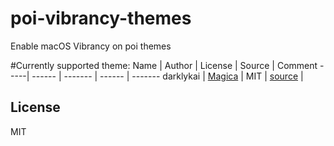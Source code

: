 # poi-vibrancy-themes
Enable macOS Vibrancy on poi themes

#Currently supported theme:
Name | Author | License | Source | Comment
-----| ------ | ------- | ------ | -------
darklykai | [Magica](https://github.com/magicae) | MIT | [source](https://raw.githubusercontent.com/magicae/sleepy/master/dist/sleepy.css) |

## License
MIT
